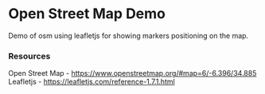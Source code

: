 # Open Street Map Demo
 Demo of osm using leafletjs for showing markers positioning on the map. 

### Resources
Open Street Map - https://www.openstreetmap.org/#map=6/-6.396/34.885
Leafletjs - https://leafletjs.com/reference-1.7.1.html
 

